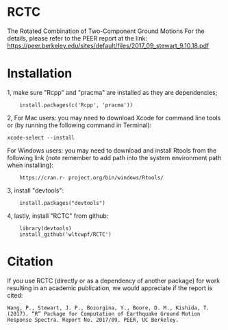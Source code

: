 # RCTC
The Rotated Combination of Two-Component Ground Motions
For the details, please refer to the PEER report at the link: https://peer.berkeley.edu/sites/default/files/2017_09_stewart_9.10.18.pdf


# Installation
1, make sure "Rcpp" and "pracma" are installed as they are dependencies;

        install.packages(c('Rcpp', 'pracma'))

2, For Mac users: you may need to download Xcode for command line tools or (by running the following command in Terminal):
	
	xcode-select --install
	
   For Windows users: you may need to download and install Rtools from the following link (note remember to add path into the system environment path when installing):
   
        https://cran.r- project.org/bin/windows/Rtools/

3, install "devtools":

        install.packages("devtools")

4, lastly, install "RCTC" from github:

        library(devtools)
        install_github('wltcwpf/RCTC')
	
# Citation
If you use RCTC (directly or as a dependency of another package) for work resulting in an academic publication, we would appreciate if the report is cited:

	Wang, P., Stewart, J. P., Bozorgina, Y., Boore, D. M., Kishida, T. (2017). “R” Package for Computation of Earthquake Ground Motion Response Spectra. Report No. 2017/09. PEER, UC Berkeley.
